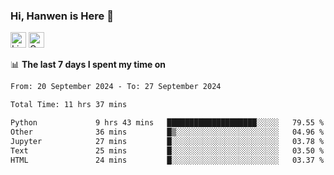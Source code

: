 ### Hi, Hanwen is Here 👋
<p>
	<a href="https://www.linkedin.com/in/liu-hanwen/"><img src="https://img.shields.io/badge/@hanwen-0A66C2?style=flat&logo=LinkedIn&logoColor=white" alt="Linkedin"  height="25px"/></a> 
	<a href="https://scholar.google.com/citations?user=HDF0su0AAAAJ"><img src="https://img.shields.io/badge/scholar-4385FE.svg?&style=plastic&logo=google-scholar&logoColor=white" alt="Google Scholar" height="25px"> </a>
</p>

📊 **The last 7 days I spent my time on** 
<!--START_SECTION:waka-->

```txt
From: 20 September 2024 - To: 27 September 2024

Total Time: 11 hrs 37 mins

Python             9 hrs 43 mins   ████████████████████░░░░░   79.55 %
Other              36 mins         █▒░░░░░░░░░░░░░░░░░░░░░░░   04.96 %
Jupyter            27 mins         █░░░░░░░░░░░░░░░░░░░░░░░░   03.78 %
Text               25 mins         █░░░░░░░░░░░░░░░░░░░░░░░░   03.50 %
HTML               24 mins         █░░░░░░░░░░░░░░░░░░░░░░░░   03.37 %
```

<!--END_SECTION:waka-->


<!--
**david990917/david990917** is a ✨ _special_ ✨ repository because its `README.md` (this file) appears on your GitHub profile.

Here are some ideas to get you started:

- 🔭 I’m currently working on ...
- 🌱 I’m currently learning ...
- 👯 I’m looking to collaborate on ...
- 🤔 I’m looking for help with ...
- 💬 Ask me about ...
- 📫 How to reach me: ...
- 😄 Pronouns: ...
- ⚡ Fun fact: ...
-->
